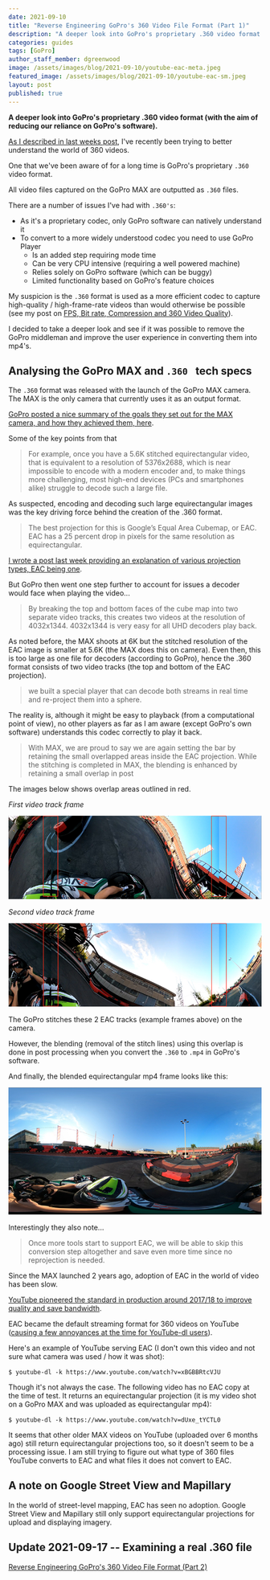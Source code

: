 ```yaml
---
date: 2021-09-10
title: "Reverse Engineering GoPro's 360 Video File Format (Part 1)"
description: "A deeper look into GoPro's proprietary .360 video format (with the aim of reducing our reliance on GoPro's software)."
categories: guides
tags: [GoPro]
author_staff_member: dgreenwood
image: /assets/images/blog/2021-09-10/youtube-eac-meta.jpeg
featured_image: /assets/images/blog/2021-09-10/youtube-eac-sm.jpeg
layout: post
published: true
---
```


**A deeper look into GoPro's proprietary .360 video format (with the aim of reducing our reliance on GoPro's software).**

[As I described in last weeks post](/blog/2021/projection-type-360-photography), I've recently been trying to better understand the world of 360 videos.

One that we've been aware of for a long time is GoPro's proprietary `.360` video format.

All video files captured on the GoPro MAX are outputted as `.360` files.

There are a number of issues I've had with `.360's`:

* As it's a proprietary codec, only GoPro software can natively understand it
* To convert to a more widely understood codec you need to use GoPro Player
	* Is an added step requiring mode time
	* Can be very CPU intensive (requiring a well powered machine)
	* Relies solely on GoPro software (which can be buggy)
	* Limited functionality based on GoPro's feature choices

My suspicion is the `.360` format is used as a more efficient codec to capture high-quality / high-frame-rate videos than would otherwise be possible (see my post on [FPS, Bit rate, Compression and 360 Video Quality](/blog/2020/fps-bitrate-compression-360-virtual-tours)).

I decided to take a deeper look and see if it was possible to remove the GoPro middleman and improve the user experience in converting them into mp4's.

## Analysing the GoPro MAX and `.360 ` tech specs

The `.360` format was released with the launch of the GoPro MAX camera. The MAX is the only camera that currently uses it as an output format.

[GoPro posted a nice summary of the goals they set out for the MAX camera, and how they achieved them, here](https://gopro.com/en/au/news/max-tech-specs-stitching-resolution).

Some of the key points from that 

> For example, once you have a 5.6K stitched equirectangular video, that is equivalent to a resolution of 5376x2688, which is near impossible to encode with a modern encoder and, to make things more challenging, most high-end devices (PCs and smartphones alike) struggle to decode such a large file.

As suspected, encoding and decoding such large equirectangular images was the key driving force behind the creation of the .360 format.

> The best projection for this is Google’s Equal Area Cubemap, or EAC. EAC has a 25 percent drop in pixels for the same resolution as equirectangular. 

[I wrote a post last week providing an explanation of various projection types, EAC being one](/blog/2021/projection-type-360-photography).

But GoPro then went one step further to account for issues a decoder would face when playing the video...

> By breaking the top and bottom faces of the cube map into two separate video tracks, this creates two videos at the resolution of 4032x1344. 4032x1344 is very easy for all UHD decoders play back.

As noted before, the MAX shoots at 6K but the stitched resolution of the EAC image is smaller at 5.6K (the MAX does this on camera). Even then, this is too large as one file for decoders (according to GoPro), hence the .360 format consists of two video tracks (the top and bottom of the EAC projection).

> we built a special player that can decode both streams in real time and re-project them into a sphere.

The reality is, although it might be easy to playback (from a computational point of view), no other players as far as I am aware (except GoPro's own software) understands this codec correctly to play it back.

> With MAX, we are proud to say we are again setting the bar by retaining the small overlapped areas inside the EAC projection. While the stitching is completed in MAX, the blending is enhanced by retaining a small overlap in post

The images below shows overlap areas outlined in red.

_First video track frame_

<img class="img-fluid" src="/assets/images/blog/2021-09-10/GoPro-MAX-EAC-overlap-top.jpeg" alt="GoPro MAX EAC Overlap top" title="GoPro MAX EAC Overlap top" />

_Second video track frame_

<img class="img-fluid" src="/assets/images/blog/2021-09-10/GoPro-MAX-EAC-overlap-bottom.jpeg" alt="GoPro MAX EAC Overlap bottom" title="GoPro MAX EAC Overlap bottom" />

The GoPro stitches these 2 EAC tracks (example frames above) on the camera.

However, the blending (removal of the stitch lines) using this overlap is done in post processing when you convert the `.360` to `.mp4` in GoPro's software.

And finally, the blended equirectangular mp4 frame looks like this:

<img class="img-fluid" src="/assets/images/blog/2021-09-10/GoPro-MAX-equirectangular.jpeg" alt="GoPro MAX equirectangular smoothing" title="GoPro MAX equirectangular smoothing" />

Interestingly they also note...

> Once more tools start to support EAC, we will be able to skip this conversion step altogether and save even more time since no reprojection is needed.

Since the MAX launched 2 years ago, adoption of EAC in the world of video has been slow.

[YouTube pioneered the standard in production around 2017/18 to improve quality and save bandwidth](https://youtube-eng.googleblog.com/2017/03/improving-vr-videos.html).

EAC became the default streaming format for 360 videos on YouTube ([causing a few annoyances at the time for YouTube-dl users](https://github.com/ytdl-org/youtube-dl/issues/15267)). 

Here's an example of YouTube serving EAC (I don't own this video and not sure what camera was used / how it was shot):

```
$ youtube-dl -k https://www.youtube.com/watch?v=xBGBBRtcVJU

```

Though it's not always the case. The following video has no EAC copy at the time of test. It returns an equirectangular projection (it is my video shot on a GoPro MAX and was uploaded as equirectangular mp4):

```
$ youtube-dl -k https://www.youtube.com/watch?v=dUxe_tYCTL0

```

It seems that other older MAX videos on YouTube (uploaded over 6 months ago) still return equirectangular projections too, so it doesn't seem to be a processing issue. I am still trying to figure out what type of 360 files YouTube converts to EAC and what files it does not convert to EAC.

## A note on Google Street View and Mapillary

In the world of street-level mapping, EAC has seen no adoption. Google Street View and Mapillary still only support equirectangular projections for upload and displaying imagery.

## Update 2021-09-17 -- Examining a real .360 file

[Reverse Engineering GoPro's 360 Video File Format (Part 2)](/blog/2021/reverse-engineering-gopro-360-file-format-part-2)